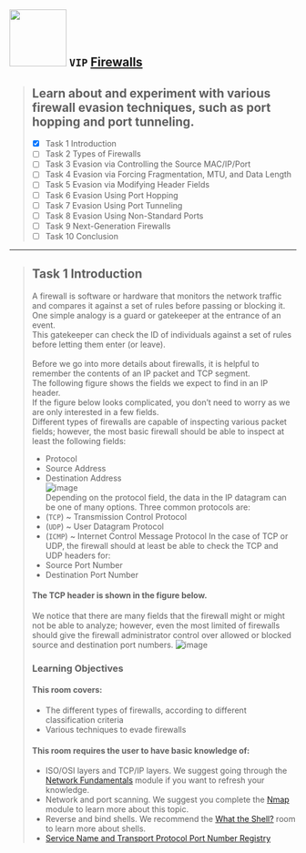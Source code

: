 
## <img width="100" src="https://user-images.githubusercontent.com/51442719/174120395-589e8b4d-ea38-4110-a59e-86465ff50dd0.png"> `VIP` [Firewalls](https://tryhackme.com/jr/redteamfirewalls)
> ## Learn about and experiment with various firewall evasion techniques, such as port hopping and port tunneling.
  > - [x] Task 1  Introduction <br>
  > - [ ] Task 2  Types of Firewalls <br>
  > - [ ] Task 3  Evasion via Controlling the Source MAC/IP/Port <br>
  > - [ ] Task 4  Evasion via Forcing Fragmentation, MTU, and Data Length <br>
  > - [ ] Task 5  Evasion via Modifying Header Fields <br>
  > - [ ] Task 6  Evasion Using Port Hopping <br>
  > - [ ] Task 7  Evasion Using Port Tunneling <br>
  > - [ ] Task 8  Evasion Using Non-Standard Ports <br>
  > - [ ] Task 9  Next-Generation Firewalls <br>
  > - [ ] Task 10  Conclusion <br>

---

> ## Task 1  Introduction <br>
> A firewall is software or hardware that monitors the network traffic and compares it against a set of rules before passing or blocking it. <br>
> One simple analogy is a guard or gatekeeper at the entrance of an event. <br>
> This gatekeeper can check the ID of individuals against a set of rules before letting them enter (or leave). <br> <br>
> Before we go into more details about firewalls, it is helpful to remember the contents of an IP packet and TCP segment. <br>
> The following figure shows the fields we expect to find in an IP header. <br>
> If the figure below looks complicated, you don’t need to worry as we are only interested in a few fields. <br>
> Different types of firewalls are capable of inspecting various packet fields; however, the most basic firewall should be able to inspect at least the following fields:
> - Protocol
> - Source Address
> - Destination Address <br>
> ![image](https://user-images.githubusercontent.com/51442719/174249447-8ab3c4b3-213e-4fa6-b269-03ae313957cc.png) <br>
> Depending on the protocol field, the data in the IP datagram can be one of many options. Three common protocols are:
> - (`TCP`) ~ Transmission Control Protocol 
> - (`UDP`) ~ User Datagram Protocol 
> - (`ICMP`) ~ Internet Control Message Protocol
> In the case of TCP or UDP, the firewall should at least be able to check the TCP and UDP headers for:
> - Source Port Number
> - Destination Port Number
> #### The TCP header is shown in the figure below. <br>
> We notice that there are many fields that the firewall might or might not be able to analyze; however, even the most limited of firewalls should give the firewall administrator control over allowed or blocked source and destination port numbers.
> ![image](https://user-images.githubusercontent.com/51442719/174249976-93a10278-e7b9-4cca-be2c-e8b3bb71df11.png)
> ### Learning Objectives
> #### This room covers:
> - The different types of firewalls, according to different classification criteria
> - Various techniques to evade firewalls
> #### This room requires the user to have basic knowledge of:
> - ISO/OSI layers and TCP/IP layers. We suggest going through the [Network Fundamentals](https://tryhackme.com/module/network-fundamentals) module if you want to refresh your knowledge.
> - Network and port scanning. We suggest you complete the [Nmap](https://tryhackme.com/module/nmap) module to learn more about this topic.
> - Reverse and bind shells. We recommend the [What the Shell?](https://tryhackme.com/room/introtoshells) room to learn more about shells.
> - [Service Name and Transport Protocol Port Number Registry](https://www.iana.org/assignments/service-names-port-numbers/service-names-port-numbers.xhtml)
















